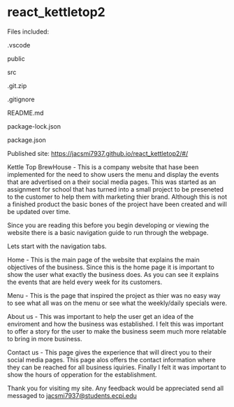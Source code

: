 # react_kettletop2

Files included:

.vscode


public


src


.git.zip


.gitignore


README.md


package-lock.json


package.json

Published site: https://jacsmi7937.github.io/react_kettletop2/#/ 

Kettle Top BrewHouse - This is a company website that hase been implemented for the need to show users the menu and display the events that are advertised on a their social media pages.  This was started as an assignment for school that has turned into a small project to be preseneted to the customer to help them with marketing thier brand.  Although this is not a finished product the basic bones of the project have been created and will be updated over time.

Since you are reading this before you begin developing or viewing the website there is a basic navigation guide to run through the webpage.

Lets start with the navigation tabs.

Home -  This is the main page of the website that explains the main objectives of the business.  Since this is the home page it is important to show the user what exactly the business does.  As you can see it explains the events that are held every week for its customers.

Menu -  This is the page that inspired the project as thier was no easy way to see what all was on the menu or see what the weekly/daily specials were.

About us - This was important to help the user get an idea of the enviroment and how the business was established.  I felt this was important to offer a story for the user to make the business seem much more relatable to bring in more business.

Contact us - This page gives the experience that will direct you to their social media pages.  This page alos offers the contact information where they can be reached for all business iquiries. Finally I felt it was important to show the hours of opperation for the establishment.

Thank you for visiting my site.  Any feedback would be appreciated send all messaged to jacsmi7937@students.ecpi.edu
